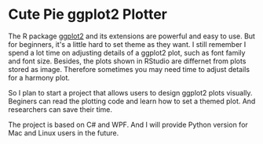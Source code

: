 # Cute Pie ggplot2 Plotter

The R package [ggplot2](https://cran.r-project.org/web/packages/ggplot2/index.html) and its extensions are powerful and easy to use. But for beginners, it's a little hard to set theme as they want. I still remember I spend a lot time on adjusting details of a ggplot2 plot, such as font family and font size. Besides, the plots shown in RStudio are differnet from plots stored as image. Therefore sometimes you may need time to adjust details for a harmony plot.

So I plan to start a project that allows users to design ggplot2 plots visually. Beginers  can read the plotting code and learn how to set a themed plot. And researchers can save their time.

The project is based on C# and WPF. And I will provide Python version for Mac and Linux users in the future.
